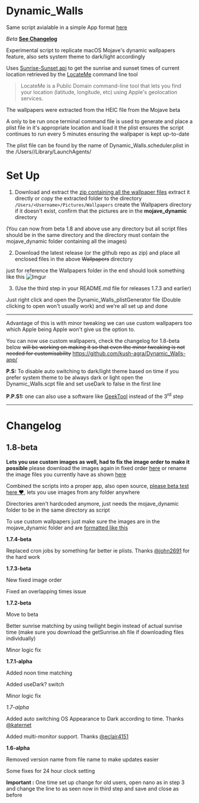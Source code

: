 # Dynamic_Walls

Same script avialable in a simple App format [here](https://github.com/kush-agra/Dynamic_Walls-app/)

*Beta* [**See Changelog**](https://github.com/kush-agra/Dynamic_Walls#changelog)

Experimental script to replicate macOS Mojave's dynamic wallpapers feature, also sets system theme to dark/light accordingly 

Uses [Sunrise-Sunset api](https://sunrise-sunset.org/api) to get the sunrise and sunset times of current location retrieved by the [LocateMe](http://iharder.sourceforge.net/current/macosx/locateme/) command line tool 

>LocateMe is a Public Domain command-line tool that lets you find your location (latitude, longitude, etc) using Apple's geolocation services.

The wallpapers were extracted from the HEIC file from the Mojave beta

A only to be run once terminal command file is used to generate and place a plist file in it's appropriate location and load it the plist ensures the script continues to run every 5 minutes ensuring the wallpaper is kept up-to-date

The plist file can be found by the name of Dynamic_Walls.scheduler.plist in the /Users/<Username>/Library/LaunchAgents/

# Set Up

1. Download and extract the [zip containing all the wallpaper files](https://mega.nz/#!Y4wy0ATL!YaPuL-tu3sBxevXL8HMO_j9eEfLyVQ4JFpqsH_788zs)
extract it directly or copy the extracted folder to the directory `/Users/<Username>/Pictures/Wallpapers` create the Wallpapers directory if it doesn't exist, confirm that the pictures are in the **mojave_dynamic** directory

(You can now from beta 1.8 and above use any directory but all script files should be in the same directory and the directory must contain the mojave_dynamic folder containing all the images)

2. Download the latest release (or the github repo as zip) and place all enclosed files in the above ~~Wallpapers~~ directory

just for reference the Wallpapers folder in the end should look something like this
![Imgur](https://i.imgur.com/yrp4h7v.jpg)

3. (Use the third step in your README.md file for releases 1.7.3 and earlier)

Just right click and open the Dynamic_Walls_plistGenerator file (Double clicking to open won't usually work) and we're all set up and done
____
Advantage of this is with minor tweaking we can use custom wallpapers too which Apple being Apple won't give us the option to.

You can now use custom wallpapers, check the changelog for 1.8-beta below
~~will be working on making it so that even the minor tweaking is not needed for customisability~~
https://github.com/kush-agra/Dynamic_Walls-app/

**P.S:** To disable auto switching to dark/light theme based on time if you prefer system theme to be always dark or light open the Dynamic_Walls.scpt file and set useDark to false in the first line

**P.P.S1:** one can also use a software like [GeekTool](https://www.tynsoe.org/v2/geektool/) instead of the 3<sup>rd</sup> step
____

# Changelog

## 1.8-beta

**Lets you use custom images as well, had to fix the image order to make it possible** please download the images again in fixed order [here](https://mega.nz/#!Y4wy0ATL!YaPuL-tu3sBxevXL8HMO_j9eEfLyVQ4JFpqsH_788zs) or rename the image files you currently have as shown [here](https://github.com/kush-agra/Dynamic_Walls/issues/5)

Combined the scripts into a proper app, also open source, [please beta test here ❤️](https://github.com/kush-agra/Dynamic_Walls-app), lets you use images from any folder anywhere

Directories aren't hardcoded anymore, just needs the mojave_dynamic folder to be in the same directory as script

To use custom wallpapers just make sure the images are in the mojave_dynamic folder and are [formatted like this](https://github.com/kush-agra/Dynamic_Walls-app#images-format)

**1.7.4-beta**

Replaced cron jobs by something far better ie plists. Thanks [@john2691](https://github.com/john2691) for the hard work

**1.7.3-beta**

New fixed image order

Fixed an overlapping times issue

**1.7.2-beta**

Move to beta

Better sunrise matching by using twilight begin instead of actual sunrise time (make sure you download the getSunrise.sh file if downloading files individually)

Minor logic fix

**1.7.1-alpha**

Added noon time matching

Added useDark? switch

Minor logic fix

*1.7-alpha*

Added auto switching OS Appearance to Dark according to time. Thanks [@katernet](https://github.com/katernet/darkmode)

Added multi-monitor support. Thanks [@eclair4151](https://github.com/eclair4151)


**1.6-alpha**

Removed version name from file name to make updates easier

Some fixes for 24 hour clock setting

**Important :** One time set up change for old users, open nano as in step 3 and change the line to as seen now in third    step and save and close as before
